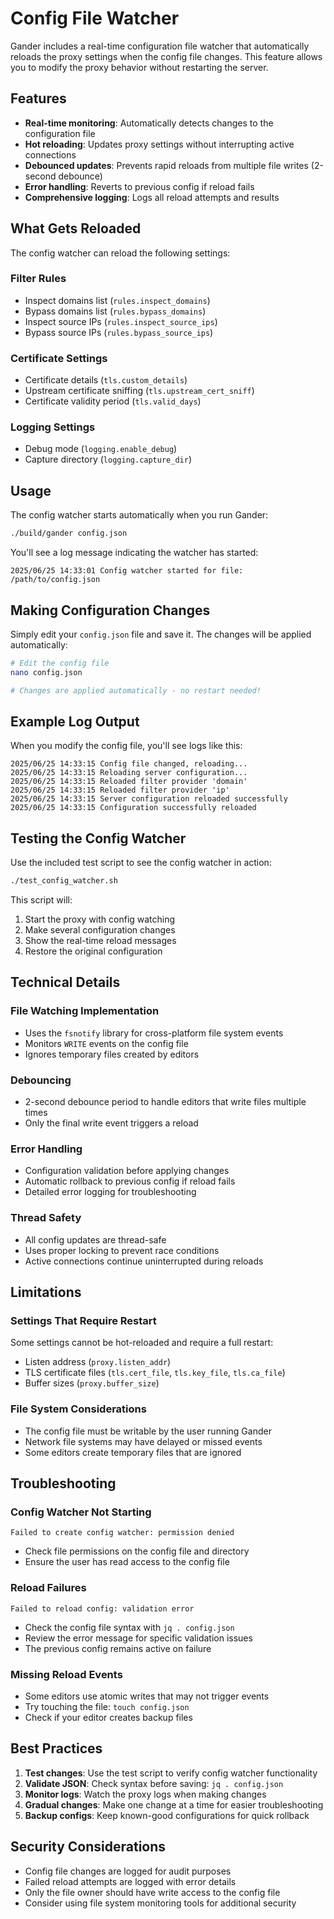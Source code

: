 # Config File Watcher

Gander includes a real-time configuration file watcher that automatically reloads the proxy settings when the config file changes. This feature allows you to modify the proxy behavior without restarting the server.

## Features

- **Real-time monitoring**: Automatically detects changes to the configuration file
- **Hot reloading**: Updates proxy settings without interrupting active connections
- **Debounced updates**: Prevents rapid reloads from multiple file writes (2-second debounce)
- **Error handling**: Reverts to previous config if reload fails
- **Comprehensive logging**: Logs all reload attempts and results

## What Gets Reloaded

The config watcher can reload the following settings:

### Filter Rules
- Inspect domains list (`rules.inspect_domains`)
- Bypass domains list (`rules.bypass_domains`) 
- Inspect source IPs (`rules.inspect_source_ips`)
- Bypass source IPs (`rules.bypass_source_ips`)

### Certificate Settings
- Certificate details (`tls.custom_details`)
- Upstream certificate sniffing (`tls.upstream_cert_sniff`)
- Certificate validity period (`tls.valid_days`)

### Logging Settings
- Debug mode (`logging.enable_debug`)
- Capture directory (`logging.capture_dir`)

## Usage

The config watcher starts automatically when you run Gander:

```bash
./build/gander config.json
```

You'll see a log message indicating the watcher has started:

```
2025/06/25 14:33:01 Config watcher started for file: /path/to/config.json
```

## Making Configuration Changes

Simply edit your `config.json` file and save it. The changes will be applied automatically:

```bash
# Edit the config file
nano config.json

# Changes are applied automatically - no restart needed!
```

## Example Log Output

When you modify the config file, you'll see logs like this:

```
2025/06/25 14:33:15 Config file changed, reloading...
2025/06/25 14:33:15 Reloading server configuration...
2025/06/25 14:33:15 Reloaded filter provider 'domain'
2025/06/25 14:33:15 Reloaded filter provider 'ip'
2025/06/25 14:33:15 Server configuration reloaded successfully
2025/06/25 14:33:15 Configuration successfully reloaded
```

## Testing the Config Watcher

Use the included test script to see the config watcher in action:

```bash
./test_config_watcher.sh
```

This script will:
1. Start the proxy with config watching
2. Make several configuration changes
3. Show the real-time reload messages
4. Restore the original configuration

## Technical Details

### File Watching Implementation
- Uses the `fsnotify` library for cross-platform file system events
- Monitors `WRITE` events on the config file
- Ignores temporary files created by editors

### Debouncing
- 2-second debounce period to handle editors that write files multiple times
- Only the final write event triggers a reload

### Error Handling
- Configuration validation before applying changes
- Automatic rollback to previous config if reload fails
- Detailed error logging for troubleshooting

### Thread Safety
- All config updates are thread-safe
- Uses proper locking to prevent race conditions
- Active connections continue uninterrupted during reloads

## Limitations

### Settings That Require Restart
Some settings cannot be hot-reloaded and require a full restart:

- Listen address (`proxy.listen_addr`)
- TLS certificate files (`tls.cert_file`, `tls.key_file`, `tls.ca_file`)
- Buffer sizes (`proxy.buffer_size`)

### File System Considerations
- The config file must be writable by the user running Gander
- Network file systems may have delayed or missed events
- Some editors create temporary files that are ignored

## Troubleshooting

### Config Watcher Not Starting
```
Failed to create config watcher: permission denied
```
- Check file permissions on the config file and directory
- Ensure the user has read access to the config file

### Reload Failures
```
Failed to reload config: validation error
```
- Check the config file syntax with `jq . config.json`
- Review the error message for specific validation issues
- The previous config remains active on failure

### Missing Reload Events
- Some editors use atomic writes that may not trigger events
- Try touching the file: `touch config.json`
- Check if your editor creates backup files

## Best Practices

1. **Test changes**: Use the test script to verify config watcher functionality
2. **Validate JSON**: Check syntax before saving: `jq . config.json`
3. **Monitor logs**: Watch the proxy logs when making changes
4. **Gradual changes**: Make one change at a time for easier troubleshooting
5. **Backup configs**: Keep known-good configurations for quick rollback

## Security Considerations

- Config file changes are logged for audit purposes
- Failed reload attempts are logged with error details
- Only the file owner should have write access to the config file
- Consider using file system monitoring tools for additional security 